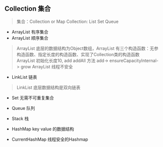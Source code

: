 ## Collection 集合
>集合：Collection  or Map   Collection: List  Set Queue

* ArrayList  有序集合
* ArrayList 顺序集合  
>ArrayList 底层的数据结构为Object数组，ArrayList 有三个构造函数：无参构造函数、指定长度的构造函数、实现了Collection类的构造函数
>ArrayList 初始化长度10, add  addAll 方法   add->  ensureCapacityInternal-> grow
>ArrayList 线程不安全   
> 

* LinkList 链表
>  LinkList 底层数据结构是双向链表  
>  
>
> 
> 
* Set 无需不可重复集合
> 
> 



* Queue   队列
>
> 
> 

* Stack 栈
>
> 
> 


* HashMap    key value 的数据结构
>
> 
> 


* CurrentHashMap    线程安全的Hashmap
>
> 
> 